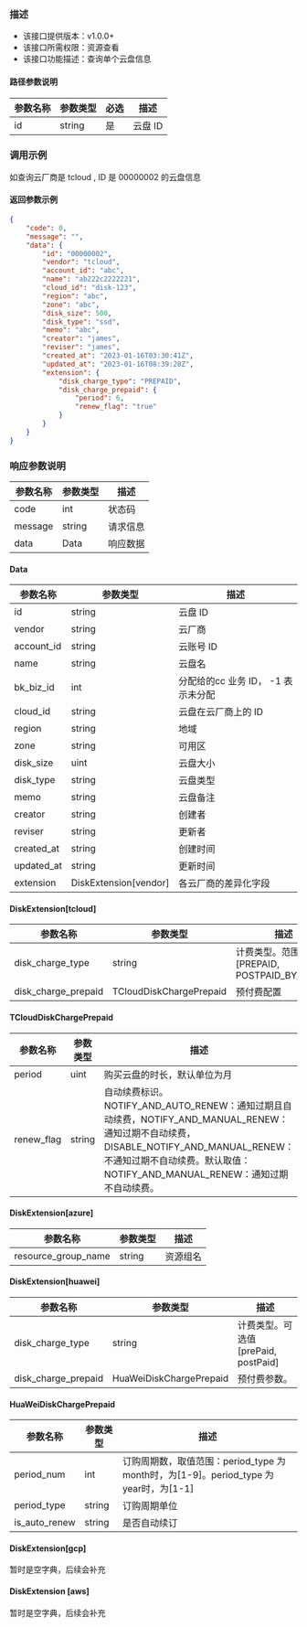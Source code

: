 ### 描述

- 该接口提供版本：v1.0.0+
- 该接口所需权限：资源查看
- 该接口功能描述：查询单个云盘信息

#### 路径参数说明
| 参数名称          | 参数类型                           | 必选 | 描述                                                         |
| ----------------- | ---------------------------------- | ---- | ------------------------------------------------------------ |
| id | string | 是 | 云盘 ID |

### 调用示例
如查询云厂商是 tcloud , ID 是 00000002 的云盘信息
#### 返回参数示例
```json
{
    "code": 0,
    "message": "",
    "data": {
        "id": "00000002",
        "vendor": "tcloud",
        "account_id": "abc",
        "name": "ab222c2222221",
        "cloud_id": "disk-123",
        "region": "abc",
        "zone": "abc",
        "disk_size": 500,
        "disk_type": "ssd",
        "memo": "abc",
        "creator": "james",
        "reviser": "james",
        "created_at": "2023-01-16T03:30:41Z",
        "updated_at": "2023-01-16T08:39:28Z",
        "extension": {
            "disk_charge_type": "PREPAID",
            "disk_charge_prepaid": {
                "period": 6,
                "renew_flag": "true"
            }
        }
    }
}
```
### 响应参数说明

| 参数名称    | 参数类型   | 描述   |
|---------|--------|------|
| code    | int  | 状态码  |
| message | string | 请求信息 |
| data    | Data | 响应数据 |
#### Data
| 参数名称   | 参数类型   | 描述                                       |
|--------|--------|------------------------------------------|
| id | string | 云盘 ID |
| vendor | string | 云厂商 |
| account_id | string | 云账号 ID |
| name | string | 云盘名 |
| bk_biz_id | int | 分配给的cc 业务 ID， -1 表示未分配 |
| cloud_id | string | 云盘在云厂商上的 ID |
| region | string | 地域 |
| zone | string | 可用区 |
| disk_size | uint | 云盘大小 |
| disk_type | string | 云盘类型 |
| memo | string | 云盘备注 | 
| creator | string | 创建者 |
| reviser | string | 更新者 |
| created_at | string | 创建时间 |
| updated_at | string | 更新时间 | 
| extension | DiskExtension[vendor] | 各云厂商的差异化字段| 

#### DiskExtension[tcloud]

| 参数名称                           | 参数类型 |描述                                                         |
|--------------------------------| -------- |  ------------------------------------------------------------ |
| disk_charge_type | string | 计费类型。范围[PREPAID, POSTPAID_BY_HOUR] |
| disk_charge_prepaid | TCloudDiskChargePrepaid | 预付费配置|

#### TCloudDiskChargePrepaid

| 参数名称                           | 参数类型 |描述                                                         |
|--------------------------------| -------- |------------------------------------------------------------ |
| period | uint | 购买云盘的时长，默认单位为月 |
| renew_flag | string | 自动续费标识。NOTIFY_AND_AUTO_RENEW：通知过期且自动续费，NOTIFY_AND_MANUAL_RENEW：通知过期不自动续费，DISABLE_NOTIFY_AND_MANUAL_RENEW：不通知过期不自动续费。默认取值：NOTIFY_AND_MANUAL_RENEW：通知过期不自动续费。|

#### DiskExtension[azure]

| 参数名称                           | 参数类型 | 描述                                                         |
|--------------------------------| -------- | ------------------------------------------------------------ |
| resource_group_name | string | 资源组名 |

#### DiskExtension[huawei]
| 参数名称                           | 参数类型 | 描述                                                         |
|--------------------------------| -------- | ------------------------------------------------------------ |
| disk_charge_type | string | 计费类型。可选值[prePaid, postPaid] |
| disk_charge_prepaid | HuaWeiDiskChargePrepaid |预付费参数。|

#### HuaWeiDiskChargePrepaid
| 参数名称                           | 参数类型 | 描述                                                         |
|--------------------------------| -------- | ------------------------------------------------------------ |
| period_num | int |订购周期数，取值范围：period_type 为 month时，为[1-9]。period_type 为 year时，为[1-1]|
| period_type | string | 订购周期单位|
| is_auto_renew | string |  是否自动续订 |

#### DiskExtension[gcp]
暂时是空字典，后续会补充

#### DiskExtension [aws]
暂时是空字典，后续会补充